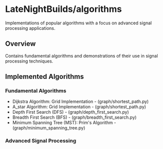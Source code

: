 # LateNightBuilds/algorithms

Implementations of popular algorithms with a focus on advanced signal processing applications.

## Overview

Contains fundamental algorithms and demonstrations of their use in signal processing techniques.

## Implemented Algorithms

### Fundamental Algorithms

* Dijkstra Algorithm: Grid Implementation - (graph/shortest_path.py)
* A_star Algorithm: Grid Implementation - (graph/shortest_path.py)
* Depth First Search (DFS) - (graph/depth_first_search.py)
* Breadth First Search (BFS) - (graph/breadth_first_search.py)
* Minimum Spanning Tree (MST): Prim's Algorithm - (graph/minimum_spanning_tree.py)


### Advanced Signal Processing
